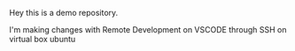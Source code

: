 Hey this is a demo repository.

I'm making changes with Remote Development on VSCODE through SSH on virtual box ubuntu
